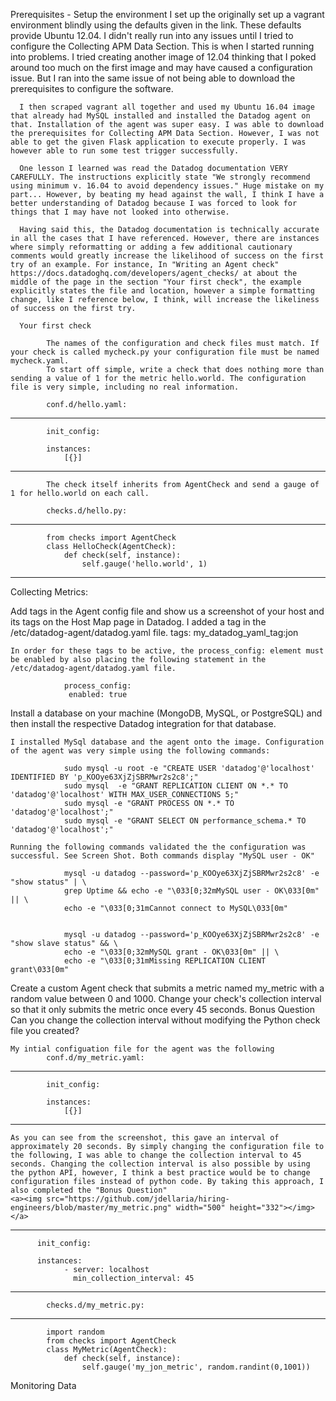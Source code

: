 Prerequisites - Setup the environment
      I set up the originally set up a vagrant environment blindly using the defaults given in the link. These defaults provide Ubuntu 12.04. I didn't really run into any issues until I tried to configure the Collecting APM Data Section. This is when I started running into problems. I tried creating another image of 12.04 thinking that I poked around too much on the first image and may have caused a configuration issue. But I ran into the same issue of not being able to download the prerequisites to configure the software.

      I then scraped vagrant all together and used my Ubuntu 16.04 image that already had MySQL installed and installed the Datadog agent on that. Installation of the agent was super easy. I was able to download the prerequisites for Collecting APM Data Section. However, I was not able to get the given Flask application to execute properly. I was however able to run some test trigger successfully.

      One lesson I learned was read the Datadog documentation VERY CAREFULLY. The instructions explicitly state "We strongly recommend using minimum v. 16.04 to avoid dependency issues." Huge mistake on my part... However, by beating my head against the wall, I think I have a better understanding of Datadog because I was forced to look for things that I may have not looked into otherwise.

      Having said this, the Datadog documentation is technically accurate in all the cases that I have referenced. However, there are instances where simply reformatting or adding a few additional cautionary comments would greatly increase the likelihood of success on the first try of an example. For instance, In "Writing an Agent check" https://docs.datadoghq.com/developers/agent_checks/ at about the middle of the page in the section "Your first check", the example explicitly states the file and location, however a simple formatting change, like I reference below, I think, will increase the likeliness of success on the first try.

      Your first check

            The names of the configuration and check files must match. If your check is called mycheck.py your configuration file must be named mycheck.yaml.
            To start off simple, write a check that does nothing more than sending a value of 1 for the metric hello.world. The configuration file is very simple, including no real information.

            conf.d/hello.yaml:
---------------------
            init_config:

            instances:
                [{}]
---------------------

            The check itself inherits from AgentCheck and send a gauge of 1 for hello.world on each call.

            checks.d/hello.py:
---------------------
            from checks import AgentCheck
            class HelloCheck(AgentCheck):
                def check(self, instance):
                    self.gauge('hello.world', 1)
---------------------
Collecting Metrics:

Add tags in the Agent config file and show us a screenshot of your host and its tags on the Host Map page in Datadog.
    I added a tag in the /etc/datadog-agent/datadog.yaml file.
                tags: my_datadog_yaml_tag:jon

    In order for these tags to be active, the process_config: element must be enabled by also placing the following statement in the  /etc/datadog-agent/datadog.yaml file.

                process_config:
                 enabled: true

Install a database on your machine (MongoDB, MySQL, or PostgreSQL) and then install the respective Datadog integration for that database.

    I installed MySql database and the agent onto the image. Configuration of the agent was very simple using the following commands:

                sudo mysql -u root -e "CREATE USER 'datadog'@'localhost' IDENTIFIED BY 'p_KOOye63XjZjSBRMwr2s2c8';"
                sudo mysql  -e "GRANT REPLICATION CLIENT ON *.* TO 'datadog'@'localhost' WITH MAX_USER_CONNECTIONS 5;"
                sudo mysql -e "GRANT PROCESS ON *.* TO 'datadog'@'localhost';"
                sudo mysql -e "GRANT SELECT ON performance_schema.* TO 'datadog'@'localhost';"

    Running the following commands validated the the configuration was successful. See Screen Shot. Both commands display "MySQL user - OK"

                mysql -u datadog --password='p_KOOye63XjZjSBRMwr2s2c8' -e "show status" | \
                grep Uptime && echo -e "\033[0;32mMySQL user - OK\033[0m" || \
                echo -e "\033[0;31mCannot connect to MySQL\033[0m"


                mysql -u datadog --password='p_KOOye63XjZjSBRMwr2s2c8' -e "show slave status" && \
                echo -e "\033[0;32mMySQL grant - OK\033[0m" || \
                echo -e "\033[0;31mMissing REPLICATION CLIENT grant\033[0m"



Create a custom Agent check that submits a metric named my_metric with a random value between 0 and 1000.
Change your check's collection interval so that it only submits the metric once every 45 seconds.
Bonus Question Can you change the collection interval without modifying the Python check file you created?

    My intial configuation file for the agent was the following
            conf.d/my_metric.yaml:
---------------------
            init_config:

            instances:
                [{}]
---------------------
    As you can see from the screenshot, this gave an interval of approximately 20 seconds. By simply changing the configuration file to the following, I was able to change the collection interval to 45 seconds. Changing the collection interval is also possible by using the python API, however, I think a best practice would be to change configuration files instead of python code. By taking this approach, I also completed the "Bonus Question"
    <a><img src="https://github.com/jdellaria/hiring-engineers/blob/master/my_metric.png" width="500" height="332"></img></a>
---------------------
          init_config:

          instances:
                - server: localhost
                  min_collection_interval: 45
---------------------

            checks.d/my_metric.py:
---------------------
            import random
            from checks import AgentCheck
            class MyMetric(AgentCheck):
                def check(self, instance):
                    self.gauge('my_jon_metric', random.randint(0,1001))


Monitoring Data
